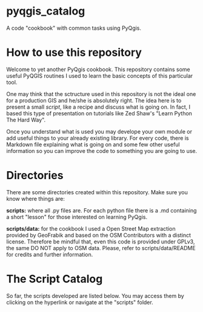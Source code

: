 # pyqgis_catalog
A code "cookbook" with common tasks using PyQgis.

# How to use this repository
Welcome to yet another PyQgis cookbook. This repository contains some useful PyQGIS routines I used to learn the basic concepts of this particular tool.

One may think that the sctructure used in this repository is not the ideal one for a production GIS and he/she is absolutely right. The idea here is to present a small *script*, like a recipe and discuss what is going on. In fact, I based this type of presentation on tutorials like Zed Shaw's "Learn Python The Hard Way".

Once you understand what is used you may develope your own module or add useful things to your already existing library. For every code, there is Markdown file explaining what is going on and some few other useful information so you can improve the code to something you are going to use. 

# Directories

There are some directories created within this repository. Make sure you know where things are:

**scripts:** where all .py files are. For each python file there is a .md containing a short "lesson" for those interested on learning PyQgis.

**scripts/data:** for the cookbook I used a Open Street Map extraction provided by GeoFrabik and based on the OSM Contributors with a distinct license. Therefore be mindful that, even this code is provided under GPLv3, the same DO NOT apply to OSM data. Please, refer to scripts/data/README for credits and further information.

# The Script Catalog
So far, the scripts developed are listed below. You may access them by clicking on the hyperlink or navigate at the "scripts" folder.
